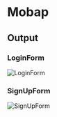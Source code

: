 <!-- # first_flutter

A new Flutter project.

## Getting Started

This project is a starting point for a Flutter application.

A few resources to get you started if this is your first Flutter project:

- [Lab: Write your first Flutter app](https://docs.flutter.dev/get-started/codelab)
- [Cookbook: Useful Flutter samples](https://docs.flutter.dev/cookbook)

For help getting started with Flutter development, view the
[online documentation](https://docs.flutter.dev/), which offers tutorials,
samples, guidance on mobile development, and a full API reference. -->

<!-- -->

# Mobap

<!-- ## Installation
1. Install Flutter SDK: [Installation Guide](https://flutter.dev/docs/get-started/install)
2. Clone the repository:
  ```bash
  git clone https://github.com/luckstraw/Mobap.git
  ```
3. Navigate to the project folder and install dependencies:
  ```bash
  cd myapp
  flutter pub get
  ```
4. Run the app on your desired platform:
  ```bash
  flutter run
  ``` -->

## Output

### LoginForm
![LoginForm](/assets/LoginForm.jpg)

### SignUpForm
![SignUpForm](/assets/SignUpForm.jpg)
